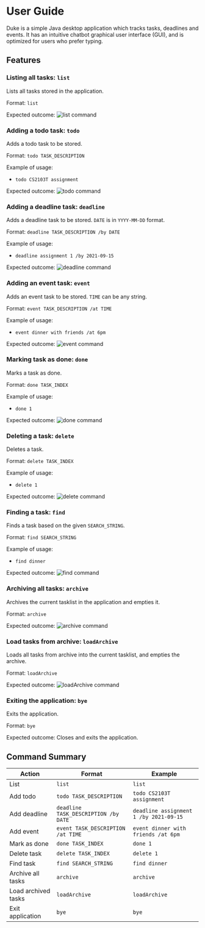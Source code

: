 # User Guide
Duke is a simple Java desktop application which tracks tasks, deadlines and events.
It has an intuitive chatbot graphical user interface (GUI), and is optimized for users
who prefer typing.

## Features
### Listing all tasks: `list`
Lists all tasks stored in the application.

Format: `list`

Expected outcome:
![list command](list.png)

### Adding a todo task: `todo`
Adds a todo task to be stored.

Format: `todo TASK_DESCRIPTION`

Example of usage:
* `todo CS2103T assignment`

Expected outcome:
![todo command](todo.png)

### Adding a deadline task: `deadline`
Adds a deadline task to be stored. `DATE` is in `YYYY-MM-DD` format.

Format: `deadline TASK_DESCRIPTION /by DATE`

Example of usage:

* `deadline assignment 1 /by 2021-09-15`

Expected outcome:
![deadline command](deadline.png)

### Adding an event task: `event`
Adds an event task to be stored. `TIME` can be any string.

Format: `event TASK_DESCRIPTION /at TIME`

Example of usage:

* `event dinner with friends /at 6pm`

Expected outcome:
![event command](event.png)

### Marking task as done: `done`
Marks a task as done.

Format: `done TASK_INDEX`

Example of usage:

* `done 1`

Expected outcome:
![done command](done.png)

### Deleting a task: `delete`
Deletes a task.

Format: `delete TASK_INDEX`

Example of usage:

* `delete 1`

Expected outcome:
![delete command](delete.png)

### Finding a task: `find`
Finds a task based on the given `SEARCH_STRING`.

Format: `find SEARCH_STRING`

Example of usage:

* `find dinner`

Expected outcome:
![find command](find.png)

### Archiving all tasks: `archive`
Archives the current tasklist in the application and empties it.

Format: `archive`

Expected outcome:
![archive command](archive.png)

### Load tasks from archive: `loadArchive`
Loads all tasks from archive into the current tasklist, and empties the archive.

Format: `loadArchive`

Expected outcome:
![loadArchive command](loadArchive.png)

### Exiting the application: `bye`
Exits the application.

Format: `bye`

Expected outcome:
Closes and exits the application.

## Command Summary
 Action | Format | Example 
|--------|--------|---------|
List   | `list` | `list` 
Add todo| `todo TASK_DESCRIPTION` |`todo CS2103T assignment`
Add deadline| `deadline TASK_DESCRIPTION /by DATE` | `deadline assignment 1 /by 2021-09-15`
Add event| `event TASK_DESCRIPTION /at TIME` | `event dinner with friends /at 6pm`
Mark as done| `done TASK_INDEX` | `done 1`
Delete task| `delete TASK_INDEX` | `delete 1`
Find task| `find SEARCH_STRING` | `find dinner`
Archive all tasks| `archive` | `archive`
Load archived tasks| `loadArchive` | `loadArchive`
Exit application| `bye` | `bye`